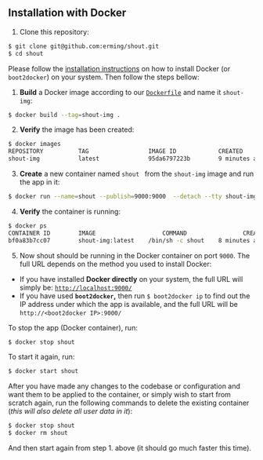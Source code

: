 ## Installation with Docker

1. Clone this repository:

  ```bash
  $ git clone git@github.com:erming/shout.git
  $ cd shout
  ```

Please follow the 
[installation instructions](https://docs.docker.com/installation/#installation) 
on how to install Docker (or `boot2docker`) on your system. Then follow the
steps bellow:

1.  **Build** a Docker image according to our [`Dockerfile`](Dockerfile) 
  and name it `shout-img`:

  ```bash
  $ docker build --tag=shout-img .
  ```

2. **Verify** the image has been created:

  ```bash
  $ docker images
  REPOSITORY          TAG                 IMAGE ID            CREATED             VIRTUAL SIZE
  shout-img           latest              95da6797223b        9 minutes ago       833.1 M
  ```

3. **Create** a new container named `shout ` from the `shout-img` 
  image and run the app in it:

  ``` bash
  $ docker run --name=shout --publish=9000:9000  --detach --tty shout-img
  ```

4. **Verify** the container is running:

  ```bash
  $ docker ps
  CONTAINER ID        IMAGE                   COMMAND                CREATED             STATUS              PORTS                    NAMES
  bf0a83b7cc07        shout-img:latest    /bin/sh -c shout    8 minutes ago       Up 8 minutes        0.0.0.0:9000->9000/tcp   shout
  
  ```
  
5. Now shout should be running in the Docker container on port `9000`. 
  The full URL depends on the method you used to install Docker:

  * If you have installed **Docker directly** on your system, the full 
    URL will simply be: [`http://localhost:9000/`](http://localhost:9000/)
  * If you have used **`boot2docker`,** then run `$ boot2docker ip` 
    to find out the IP address under which the app is available, 
    and the full URL will be `http://<boot2docker IP>:9000/`


To stop the app (Docker container), run:

```bash
$ docker stop shout
```

To start it again, run:
```bash
$ docker start shout
```

After you have made any changes to the codebase or configuration and 
want them to be applied to the container, or simply wish to start 
from scratch again, run the following commands to delete the 
existing container (*this will also delete all user data in it*):

```bash
$ docker stop shout
$ docker rm shout
```

And then start again from step 1. above (it should go much faster this time).